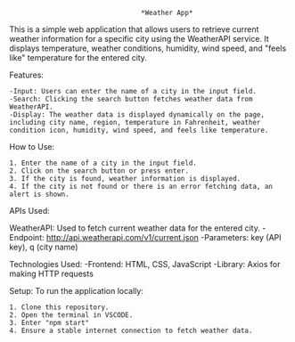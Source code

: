                                      *Weather App*


This is a simple web application that allows users to retrieve current weather information for a specific city using the WeatherAPI service. It displays temperature, weather conditions, humidity, wind speed, and "feels like" temperature for the entered city.

Features:

    -Input: Users can enter the name of a city in the input field.
    -Search: Clicking the search button fetches weather data from WeatherAPI.
    -Display: The weather data is displayed dynamically on the page, including city name, region, temperature in Fahrenheit, weather condition icon, humidity, wind speed, and feels like temperature.

How to Use:

    1. Enter the name of a city in the input field.
    2. Click on the search button or press enter.
    3. If the city is found, weather information is displayed.
    4. If the city is not found or there is an error fetching data, an alert is shown.


APIs Used:

WeatherAPI: Used to fetch current weather data for the entered city.
    -Endpoint: http://api.weatherapi.com/v1/current.json
    -Parameters: key (API key), q (city name)

Technologies Used:
    -Frontend: HTML, CSS, JavaScript
    -Library: Axios for making HTTP requests


Setup:
To run the application locally:

    1. Clone this repository.
    2. Open the terminal in VSCODE.
    3. Enter "npm start"
    4. Ensure a stable internet connection to fetch weather data.
